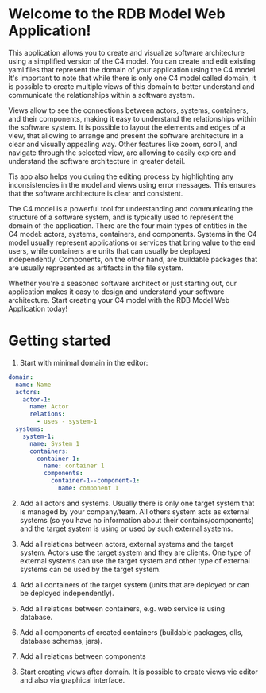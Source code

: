 # Welcome to the RDB Model Web Application!

This application allows you to create and visualize software architecture using a simplified version of the C4 model. You can create and edit existing yaml files that represent the domain of your application using the C4 model. It's important to note that while there is only one C4 model called domain, it is possible to create multiple views of this domain to better understand and communicate the relationships within a software system.

Views allow to see the connections between actors, systems, containers, and their components, making it easy to understand the relationships within the software system. It is possible to layout the elements and edges of a view, that allowing to arrange and present the software architecture in a clear and visually appealing way. Other features like zoom, scroll, and navigate through the selected view, are allowing to easily explore and understand the software architecture in greater detail.

Tis app also helps you during the editing process by highlighting any inconsistencies in the model and views using error messages. This ensures that the software architecture is clear and consistent.

The C4 model is a powerful tool for understanding and communicating the structure of a software system, and is typically used to represent the domain of the application. There are the four main types of entities in the C4 model: actors, systems, containers, and components. Systems in the C4 model usually represent applications or services that bring value to the end users, while containers are units that can usually be deployed independently. Components, on the other hand, are buildable packages that are usually represented as artifacts in the file system.

Whether you're a seasoned software architect or just starting out, our application makes it easy to design and understand your software architecture. Start creating your C4 model with the RDB Model Web Application today!

# Getting started

1. Start with minimal domain in the editor:

```yaml
domain:
  name: Name
  actors:
    actor-1:
      name: Actor
      relations:
        - uses - system-1
  systems:
    system-1:
      name: System 1
      containers:
        container-1:
          name: container 1
          components:
            container-1--component-1:
              name: component 1
```

2. Add all actors and systems. Usually there is only one target system that is managed by your company/team. All others system acts as external systems (so you have no information about their contains/components) and the target system is using or used by such external systems.

3. Add all relations between actors, external systems and the target system. Actors use the target system and they are clients. One type of external systems can use the target system and other type of external systems can be used by the target system.

4. Add all containers of the target system (units that are deployed or can be deployed independently).

5. Add all relations between containers, e.g. web service is using database.

6. Add all components of created containers (buildable packages, dlls, database schemas, jars).

7. Add all relations between components

8. Start creating views after domain. It is possible to create views vie editor and also via graphical interface.

